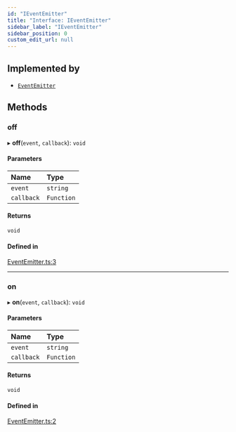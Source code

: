 ```yaml
---
id: "IEventEmitter"
title: "Interface: IEventEmitter"
sidebar_label: "IEventEmitter"
sidebar_position: 0
custom_edit_url: null
---
```


## Implemented by

- [`EventEmitter`](../classes/EventEmitter.md)

## Methods

### off

▸ **off**(`event`, `callback`): `void`

#### Parameters

| Name | Type |
| :------ | :------ |
| `event` | `string` |
| `callback` | `Function` |

#### Returns

`void`

#### Defined in

[EventEmitter.ts:3](https://github.com/sergio-lucas/webCamProcessor/blob/13b69e2/src/library/EventEmitter.ts#L3)

___

### on

▸ **on**(`event`, `callback`): `void`

#### Parameters

| Name | Type |
| :------ | :------ |
| `event` | `string` |
| `callback` | `Function` |

#### Returns

`void`

#### Defined in

[EventEmitter.ts:2](https://github.com/sergio-lucas/webCamProcessor/blob/13b69e2/src/library/EventEmitter.ts#L2)
